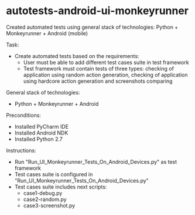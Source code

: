# autotests-android-ui-monkeyrunner
Created automated tests using general stack of technologies: Python + Monkeyrunner + Android (mobile)

Task:
- Create automated tests based on the requirements:
    - User must be able to add different test cases suite in test framework 
    - Test framework must contain tests of three types: checking of application using random action generation, checking of application using hardcore action generation and screenshots comparing

General stack of technologies: 
- Python + Monkeyrunner + Android

Preconditions:
- Installed PyCharm IDE
- Installed Android NDK
- Installed Python 2.7

Instructions:
- Run "Run_UI_Monkeyrunner_Tests_On_Android_Devices.py" as test framework
- Test cases suite is configured in "Run_UI_Monkeyrunner_Tests_On_Android_Devices.py"
- Test cases suite includes next scripts:
    - case1-debug.py
    - case2-random.py
    - case3-screenshot.py

